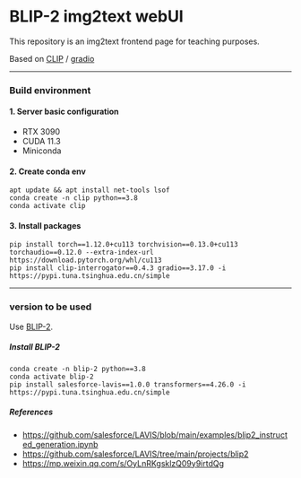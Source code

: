 # BLIP-2 img2text webUI

This repository is an img2text frontend page for teaching purposes.

Based on [CLIP](https://github.com/pharmapsychotic/clip-interrogator) / [gradio](https://github.com/gradio-app/gradio)

---

### Build environment

#### 1. Server basic configuration

* RTX 3090
* CUDA 11.3
* Miniconda

#### 2. Create conda env

```shell
apt update && apt install net-tools lsof
conda create -n clip python==3.8
conda activate clip
```

#### 3. Install packages

```shell
pip install torch==1.12.0+cu113 torchvision==0.13.0+cu113 torchaudio==0.12.0 --extra-index-url https://download.pytorch.org/whl/cu113
pip install clip-interrogator==0.4.3 gradio==3.17.0 -i https://pypi.tuna.tsinghua.edu.cn/simple
```


----

### version to be used

Use [BLIP-2](https://github.com/salesforce/LAVIS/tree/main/projects/blip2).

##### Install BLIP-2
```shell
conda create -n blip-2 python==3.8
conda activate blip-2
pip install salesforce-lavis==1.0.0 transformers==4.26.0 -i https://pypi.tuna.tsinghua.edu.cn/simple
```

##### References

* https://github.com/salesforce/LAVIS/blob/main/examples/blip2_instructed_generation.ipynb
* https://github.com/salesforce/LAVIS/tree/main/projects/blip2
* https://mp.weixin.qq.com/s/OyLnRKgsklzQ09y9irtdQg